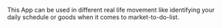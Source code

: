 This App can be used in different real life movement like identifying your daily schedule or goods when it comes to market-to-do-list.
